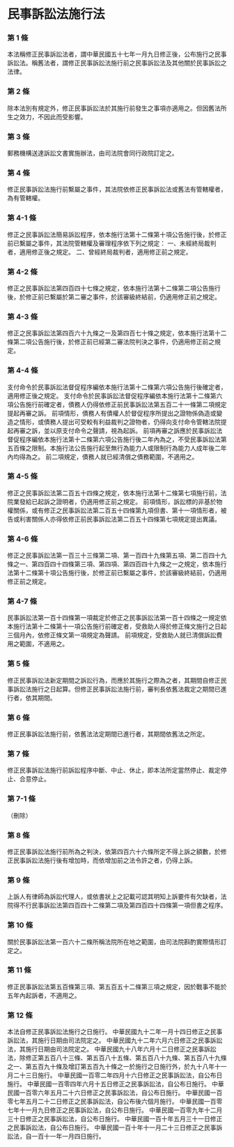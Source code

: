 # 民事訴訟法施行法

### 第 1 條

本法稱修正民事訴訟法者，謂中華民國五十七年一月九日修正後，公布施行之民事訴訟法。稱舊法者，謂修正民事訴訟法施行前之民事訴訟法及其他關於民事訴訟之法律。

### 第 2 條

除本法別有規定外，修正民事訴訟法於其施行前發生之事項亦適用之。但因舊法所生之效力，不因此而受影響。

### 第 3 條

郵務機構送達訴訟文書實施辦法，由司法院會同行政院訂定之。

### 第 4 條

修正民事訴訟法施行前繫屬之事件，其法院依修正民事訴訟法或舊法有管轄權者，為有管轄權。

### 第 4-1 條

修正之民事訴訟法簡易訴訟程序，依本施行法第十二條第十項公告施行後，於修正前已繫屬之事件，其法院管轄權及審理程序依下列之規定：
一、未經終局裁判者，適用修正後之規定。
二、曾經終局裁判者，適用修正前之規定。

### 第 4-2 條

修正之民事訴訟法第四百四十七條之規定，依本施行法第十二條第二項公告施行後，於修正前已繫屬於第二審之事件，於該審級終結前，仍適用修正前之規定。

### 第 4-3 條

修正之民事訴訟法第四百六十九條之一及第四百七十條之規定，依本施行法第十二條第二項公告施行後，於修正前已經第二審法院判決之事件，仍適用修正前之規定。

### 第 4-4 條

支付命令於民事訴訟法督促程序編依本施行法第十二條第六項公告施行後確定者，適用修正後之規定。
支付命令於民事訴訟法督促程序編依本施行法第十二條第六項公告施行前確定者，債務人仍得依修正前民事訴訟法第五百二十一條第二項規定提起再審之訴。
前項情形，債務人有債權人於督促程序所提出之證物係偽造或變造之情形，或債務人提出可受較有利益裁判之證物者，仍得向支付命令管轄法院提起再審之訴，並以原支付命令之聲請，視為起訴。
前項再審之訴應於民事訴訟法督促程序編依本施行法第十二條第六項公告施行後二年內為之，不受民事訴訟法第五百條之限制。本施行法公告施行起至無行為能力人或限制行為能力人成年後二年內均得為之。
前二項規定，債務人就已經清償之債務範圍，不適用之。

### 第 4-5 條

修正之民事訴訟法第二百五十四條之規定，依本施行法第十二條第七項施行前，法院業發給已起訴之證明者，仍適用修正前之規定。
前項情形，訴訟標的非基於物權關係，或有修正之民事訴訟法第二百五十四條第九項但書、第十一項情形者，被告或利害關係人亦得依修正前民事訴訟法第二百五十四條第七項規定提出異議。

### 第 4-6 條

修正之民事訴訟法第一百三十三條第二項、第一百四十九條第五項、第二百四十九條之一、第四百四十四條第三項、第四項、第四百四十九條之一之規定，依本施行法第十二條第十項公告施行後，於修正前已繫屬之事件，於該審級終結前，仍適用修正前之規定。

### 第 4-7 條

民事訴訟法第一百十四條第一項裁定於修正之民事訴訟法第一百十四條之一規定依本施行法第十二條第十一項公告施行前確定者，受救助人得於修正條文施行之日起三個月內，依修正條文第一項規定為聲請。
前項規定，受救助人就已清償訴訟費用之範圍，不適用之。

### 第 5 條

修正民事訴訟法新定期間之訴訟行為，而應於其施行之際為之者，其期間自修正民事訴訟法施行之日起算。但修正民事訴訟法施行前，審判長依舊法裁定之期間已進行者，依其期間。

### 第 6 條

修正民事訴訟法施行前，依舊法法定期間已進行者，其期間依舊法之所定。

### 第 7 條

修正民事訴訟法施行前訴訟程序中斷、中止、休止，即本法所定當然停止、裁定停止、合意停止。

### 第 7-1 條

（刪除）

### 第 8 條

修正民事訴訟法施行前所為之判決，依第四百六十六條所定不得上訴之額數，於修正民事訴訟法施行後有增加時，而依增加前之法令許之者，仍得上訴。

### 第 9 條

上訴人有律師為訴訟代理人，或依書狀上之記載可認其明知上訴要件有欠缺者，法院得不行民事訴訟法第四百四十二條第二項及第四百四十四條第一項但書之程序。

### 第 10 條

關於民事訴訟法第一百六十二條所稱法院所在地之範圍，由司法院斟酌實際情形訂定之。

### 第 11 條

修正民事訴訟法第五百條第三項、第五百五十二條第三項之規定，因於戰事不能於五年內起訴者，不適用之。

### 第 12 條

本法自修正民事訴訟法施行之日施行。
中華民國九十二年一月十四日修正之民事訴訟法，其施行日期由司法院定之。
中華民國九十二年六月六日修正之民事訴訟法，其施行日期由司法院定之。
中華民國九十八年六月十二日修正之民事訴訟法，除修正第五百八十三條、第五百八十五條、第五百八十九條、第五百八十九條之一、第五百九十條及增訂第五百九十條之一於施行之日施行外，於九十八年十一月二十三日施行。
中華民國一百零二年四月十六日修正之民事訴訟法，自公布日施行。
中華民國一百零四年六月十五日修正之民事訴訟法，自公布日施行。
中華民國一百零六年五月二十六日修正之民事訴訟法，自公布日施行。
中華民國一百零七年五月二十二日修正之民事訴訟法，自公布後六個月施行。
中華民國一百零七年十一月九日修正之民事訴訟法，自公布日施行。
中華民國一百零九年十二月三十日修正之民事訴訟法，自公布日施行。
中華民國一百十年五月三十一日修正之民事訴訟法，自公布日施行。
中華民國一百十年十一月二十三日修正之民事訴訟法，自一百十一年一月四日施行。
